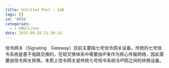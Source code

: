 ```yaml
---
title: Untitled Post - 140
tags: []
id: '6656'
categories:
  - - GNU/Linux
date: 2015-09-20 21:30:14
---
```


信令网关（Signaling　Gateway）目前主要指七号信令网关设备。传统的七号信令系统是基于电路交换的，在软交换体系中需要由IP来作为核心传输网络，因此需要由信令网关转换。本质上信令网关是传统七号信令系统与IP网之间的转换设备。